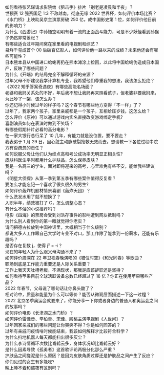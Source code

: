 如何看待张艺谋请求影院给《狙击手》排片「别老是凌晨和半夜」？  
世预赛 12 强赛国足 1:3 不敌越南，彻底无缘 2022 世界杯，如何评价本场比赛？  
《水门桥》上映助吴京主演票房破 250 亿，成中国影史第 1 位，如何评价他目前的影响力？  
为什么《西游记》中孙悟空明明有着一流的正面战斗能力，可是不少妖怪看到孙猴子仍然非常嚣张？  
有哪些适合过年期间窝在家里看的电视剧和综艺？  
易烊千玺成首个 00 后破百亿影人，如何评价他一路以来的成绩？未来他还会有哪些可能性？  
日本熊本县从中国进口蛤蜊再扔在熊本滩涂上捡回，以此将中国蛤蜊伪造成日本国产，反映了哪些问题？  
为什么《开端》的结局完全不解释循环的来源？  
过年父母不断建议我学计算机专业，我希望他们尊重我的想法，我该怎么拒绝？  
《2022 知乎答案奇遇夜》有哪些高能名场面？  
老婆和我妈关系处的不好，年后我不想让我妈再来照看孩子，但老婆非要我妈来，为此吵了一架，该怎么办？  
你还记得小时候过年的样子吗？这个春节有哪些地方变得「不一样」了？  
过年了，我家两个孩子，家里亲戚都是一个孩子，互相给压岁钱，这怎么给？  
怎么评价《原神》可以通过游戏内实名直接改变游戏绑定手机?  
喜剧演员如何在表演时做到不笑场？  
有哪些假期补片必看的高分电影？  
在一家大银行总行呆了 10 几年，有能力就是没位置，要不要走？  
我表弟于 1 月 29 日，因心脏主动脉破裂抢救无效而去，想请教一下各位过程中院方有否疏忽的责任？  
如何说服父母让他们认为绩点高和考公成功率无明显正相关性?  
皮肤科医生平时都用什么护肤品，怎么保养皮肤？  
我是一名高三的学生，面对即将迎来的高考，心里难免有些不安，能给我些建议吗？  
《明星大侦探》从第一季到第五季有哪些案件值得反复看？  
要怎么才能忘记一个喜欢了很久很久的男生?  
如何评价轰炸机题材情景喜剧《轰炸天团》？  
什么洗发水用了就不想换了？  
入职半年，绩效被打了 C，怎么调整心态？  
有什么不俗的小说推荐吗？  
电影《四海》的票房会受到刘浩存事件的影响遭到网友抵制吗？  
为什么别人看到你的第一眼就觉得你老实？  
请问把德古拉放到中国神话里，大概相当于什么级别？  
都说大多人工作跟自己大学时专业不对口，那工作除了能拿到一份薪水，还能有乐趣吗？  
是否存在复数 j，使得 j² = -i？  
现在的年轻人为什么跟父母沟通不来了？  
如何评价周深在 22 年卫视春晚演唱的《错位时空》《和光同春》等歌曲？  
职场到底是工作能力重要还是人际关系重要？  
工作上我天天吐槽老板，不满现状，那我是应该辞职还是坚持？  
如何看待苹果目前全球活跃设备总数已经超过了 18 亿？你正在使用苹果哪些产品？  
2022 年春节，父母说了哪句话让你鼻头酸了？  
相对论中，质量和能量为什么可以等价？能否从微观层面描述一下这一过程？  
2022 北京冬季奥运会就要来了，你能分享一下你或者身边的普通人和奥运会之间的故事吗？  
如何评价电影《长津湖之水门桥》？  
如何评价雷佳音、辛柏青、宋佳、殷桃主演电视剧《人世间》？  
过年回家亲戚们的哪些问题让你哭笑不得？你是如何回答的？  
过年有亲戚问疫情啥时候能结束，我该如何解释才比较符合科学？  
为什么扫地机器人每天都能扫出很多灰尘？  
为什么李诗情循环次数比肖鹤云多，身体状况却比肖鹤云好？  
是什么因素导致《孤勇者》这首歌评论两极分化那么严重？  
护肤品之间搓泥是什么原因？是因为皮肤角质过厚还是护肤品之间产生了反应？  
你们见过的女生有多能吃?  
晚上睡不着和熬夜有区别吗？  
